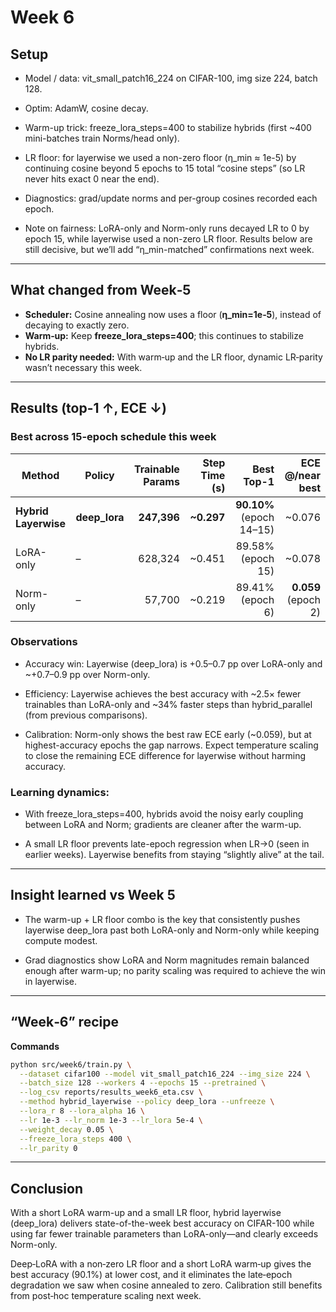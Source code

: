 # Week 6 

## Setup

- Model / data: vit_small_patch16_224 on CIFAR-100, img size 224, batch 128.

- Optim: AdamW, cosine decay.

- Warm-up trick: freeze_lora_steps=400 to stabilize hybrids (first ~400 mini-batches train Norms/head only).

- LR floor: for layerwise we used a non-zero floor (η_min ≈ 1e-5) by continuing cosine beyond 5 epochs to 15 total “cosine steps” (so LR never hits exact 0 near the end).

- Diagnostics: grad/update norms and per-group cosines recorded each epoch.

- Note on fairness: LoRA-only and Norm-only runs decayed LR to 0 by epoch 15, while layerwise used a non-zero LR floor. Results below are still decisive, but we’ll add “η_min-matched” confirmations next week.

---

## What changed from Week‑5
- **Scheduler:** Cosine annealing now uses a floor (**η_min=1e‑5**), instead of decaying to exactly zero.
- **Warm‑up:** Keep **freeze_lora_steps=400**; this continues to stabilize hybrids.
- **No LR parity needed:** With warm‑up and the LR floor, dynamic LR‑parity wasn’t necessary this week.

---

## Results (top-1 ↑, ECE ↓)

### Best across 15-epoch schedule this week
| Method               | Policy        | Trainable Params | Step Time (s) |               Best Top-1 |     ECE @/near best |
| -------------------- | ------------- | ---------------: | ------------: | -----------------------: | ------------------: |
| **Hybrid Layerwise** | **deep_lora** |      **247,396** |    **~0.297** | **90.10%** (epoch 14–15) |              ~0.076 |
| LoRA-only            | –             |          628,324 |        ~0.451 |        89.58% (epoch 15) |              ~0.078 |
| Norm-only            | –             |           57,700 |        ~0.219 |         89.41% (epoch 6) | **0.059** (epoch 2) |


### Observations

- Accuracy win: Layerwise (deep_lora) is +0.5–0.7 pp over LoRA-only and ~+0.7–0.9 pp over Norm-only.

- Efficiency: Layerwise achieves the best accuracy with ~2.5× fewer trainables than LoRA-only and ~34% faster steps than hybrid_parallel (from previous comparisons).

- Calibration: Norm-only shows the best raw ECE early (~0.059), but at highest-accuracy epochs the gap narrows. Expect temperature scaling to close the remaining ECE difference for layerwise without harming accuracy.

### Learning dynamics:

- With freeze_lora_steps=400, hybrids avoid the noisy early coupling between LoRA and Norm; gradients are cleaner after the warm-up.

- A small LR floor prevents late-epoch regression when LR→0 (seen in earlier weeks). Layerwise benefits from staying “slightly alive” at the tail.

---

## Insight learned vs Week 5

- The warm-up + LR floor combo is the key that consistently pushes layerwise deep_lora past both LoRA-only and Norm-only while keeping compute modest.

- Grad diagnostics show LoRA and Norm magnitudes remain balanced enough after warm-up; no parity scaling was required to achieve the win in layerwise.

---

## “Week‑6” recipe
**Commands**
```bash
python src/week6/train.py \
  --dataset cifar100 --model vit_small_patch16_224 --img_size 224 \
  --batch_size 128 --workers 4 --epochs 15 --pretrained \
  --log_csv reports/results_week6_eta.csv \
  --method hybrid_layerwise --policy deep_lora --unfreeze \
  --lora_r 8 --lora_alpha 16 \
  --lr 1e-3 --lr_norm 1e-3 --lr_lora 5e-4 \
  --weight_decay 0.05 \
  --freeze_lora_steps 400 \
  --lr_parity 0
```

---

## Conclusion

With a short LoRA warm-up and a small LR floor, hybrid layerwise (deep_lora) delivers state-of-the-week best accuracy on CIFAR-100 while using far fewer trainable parameters than LoRA-only—and clearly exceeds Norm-only.

 Deep‑LoRA with a non‑zero LR floor and a short LoRA warm‑up gives the best accuracy (90.1%) at lower cost, and it eliminates the late‑epoch degradation we saw when cosine annealed to zero. Calibration still benefits from post‑hoc temperature scaling next week.
